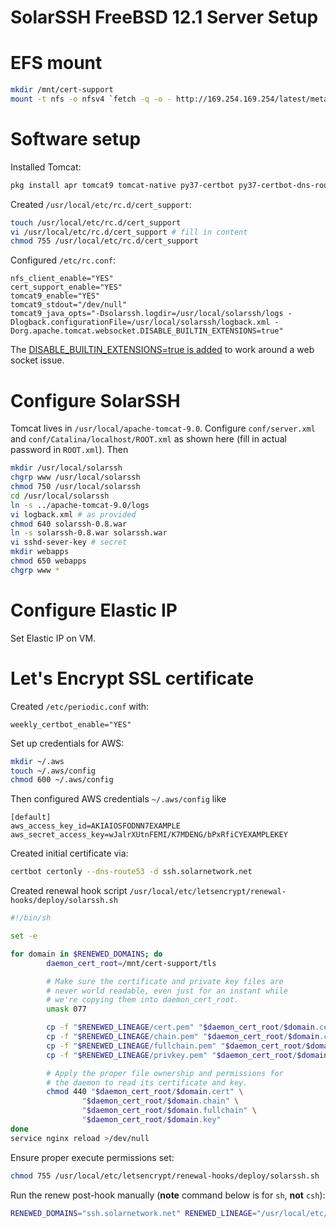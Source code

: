 # SolarSSH FreeBSD 12.1 Server Setup

# EFS mount

```sh
mkdir /mnt/cert-support
mount -t nfs -o nfsv4 `fetch -q -o - http://169.254.169.254/latest/meta-data/placement/availability-zone`.fs-2b965081.efs.us-west-2.amazonaws.com:/ /mnt/cert-support
```

# Software setup

Installed Tomcat:

```sh
pkg install apr tomcat9 tomcat-native py37-certbot py37-certbot-dns-route53
```

Created `/usr/local/etc/rc.d/cert_support`:

```sh
touch /usr/local/etc/rc.d/cert_support
vi /usr/local/etc/rc.d/cert_support # fill in content
chmod 755 /usr/local/etc/rc.d/cert_support
```

Configured `/etc/rc.conf`:

```
nfs_client_enable="YES"
cert_support_enable="YES"
tomcat9_enable="YES"
tomcat9_stdout="/dev/null"
tomcat9_java_opts="-Dsolarssh.logdir=/usr/local/solarssh/logs -Dlogback.configurationFile=/usr/local/solarssh/logback.xml -Dorg.apache.tomcat.websocket.DISABLE_BUILTIN_EXTENSIONS=true"
```

The [DISABLE_BUILTIN_EXTENSIONS=true is added](https://stackoverflow.com/questions/28894316/tomcat-jsr356-websocket-disable-permessage-deflate-compression)
to work around a web socket issue.

# Configure SolarSSH

Tomcat lives in `/usr/local/apache-tomcat-9.0`. Configure `conf/server.xml` and 
`conf/Catalina/localhost/ROOT.xml` as shown here (fill in actual password in `ROOT.xml`). Then

```sh
mkdir /usr/local/solarssh
chgrp www /usr/local/solarssh
chmod 750 /usr/local/solarssh
cd /usr/local/solarssh
ln -s ../apache-tomcat-9.0/logs
vi logback.xml # as provided
chmod 640 solarssh-0.8.war
ln -s solarssh-0.8.war solarssh.war
vi sshd-sever-key # secret
mkdir webapps
chmod 650 webapps
chgrp www *
```

# Configure Elastic IP

Set Elastic IP on VM.

# Let's Encrypt SSL certificate

Created `/etc/periodic.conf` with:

```
weekly_certbot_enable="YES"
```

Set up credentials for AWS:

```sh
mkdir ~/.aws
touch ~/.aws/config
chmod 600 ~/.aws/config
```

Then configured AWS credentials `~/.aws/config` like

```
[default]
aws_access_key_id=AKIAIOSFODNN7EXAMPLE
aws_secret_access_key=wJalrXUtnFEMI/K7MDENG/bPxRfiCYEXAMPLEKEY
```

Created initial certificate via:

```sh
certbot certonly --dns-route53 -d ssh.solarnetwork.net
```

Created renewal hook script `/usr/local/etc/letsencrypt/renewal-hooks/deploy/solarssh.sh`

```sh
#!/bin/sh

set -e

for domain in $RENEWED_DOMAINS; do
		daemon_cert_root=/mnt/cert-support/tls

		# Make sure the certificate and private key files are
		# never world readable, even just for an instant while
		# we're copying them into daemon_cert_root.
		umask 077

		cp -f "$RENEWED_LINEAGE/cert.pem" "$daemon_cert_root/$domain.cert"
		cp -f "$RENEWED_LINEAGE/chain.pem" "$daemon_cert_root/$domain.chain"
		cp -f "$RENEWED_LINEAGE/fullchain.pem" "$daemon_cert_root/$domain.fullchain"
		cp -f "$RENEWED_LINEAGE/privkey.pem" "$daemon_cert_root/$domain.key"

		# Apply the proper file ownership and permissions for
		# the daemon to read its certificate and key.
		chmod 440 "$daemon_cert_root/$domain.cert" \
				"$daemon_cert_root/$domain.chain" \
				"$daemon_cert_root/$domain.fullchain" \
				"$daemon_cert_root/$domain.key"
done
service nginx reload >/dev/null
```

Ensure proper execute permissions set:

```sh
chmod 755 /usr/local/etc/letsencrypt/renewal-hooks/deploy/solarssh.sh
```

Run the renew post-hook manually (**note** command below is for `sh`, **not** `csh`):

```sh
RENEWED_DOMAINS="ssh.solarnetwork.net" RENEWED_LINEAGE="/usr/local/etc/letsencrypt/live/ssh.solarnetwork.net" /usr/local/etc/letsencrypt/renewal-hooks/deploy/solarssh.sh
```
